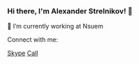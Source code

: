 ### Hi there, I'm Alexander Strelnikov! 👋

🔭 I’m currently working at Nsuem

Connect with me:

[Skype](skype:alexa_strelnikov?chat)
<a href="skype:alexa_strelnikov?call">Call</a>
